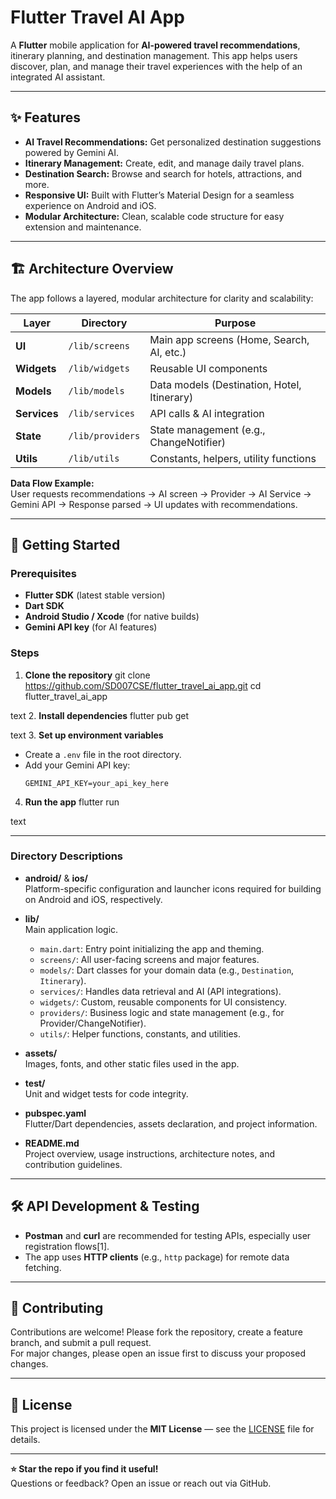 # Flutter Travel AI App

A **Flutter** mobile application for **AI-powered travel recommendations**, itinerary planning, and destination management. This app helps users discover, plan, and manage their travel experiences with the help of an integrated AI assistant.

---

## ✨ Features

- **AI Travel Recommendations:** Get personalized destination suggestions powered by Gemini AI.
- **Itinerary Management:** Create, edit, and manage daily travel plans.
- **Destination Search:** Browse and search for hotels, attractions, and more.
- **Responsive UI:** Built with Flutter’s Material Design for a seamless experience on Android and iOS.
- **Modular Architecture:** Clean, scalable code structure for easy extension and maintenance.

---

## 🏗️ Architecture Overview

The app follows a layered, modular architecture for clarity and scalability:

| Layer         | Directory      | Purpose                                     |
|---------------|---------------|---------------------------------------------|
| **UI**        | `/lib/screens` | Main app screens (Home, Search, AI, etc.)   |
| **Widgets**   | `/lib/widgets` | Reusable UI components                      |
| **Models**    | `/lib/models`  | Data models (Destination, Hotel, Itinerary) |
| **Services**  | `/lib/services`| API calls & AI integration                  |
| **State**     | `/lib/providers`| State management (e.g., ChangeNotifier)      |
| **Utils**     | `/lib/utils`   | Constants, helpers, utility functions       |

**Data Flow Example:**  
User requests recommendations → AI screen → Provider → AI Service → Gemini API → Response parsed → UI updates with recommendations.

---

## 🚀 Getting Started

### Prerequisites

- **Flutter SDK** (latest stable version)
- **Dart SDK**
- **Android Studio / Xcode** (for native builds)
- **Gemini API key** (for AI features)

### Steps

1. **Clone the repository**
git clone https://github.com/SD007CSE/flutter_travel_ai_app.git
cd flutter_travel_ai_app

text
2. **Install dependencies**
flutter pub get

text
3. **Set up environment variables**
- Create a `.env` file in the root directory.
- Add your Gemini API key:
  ```
  GEMINI_API_KEY=your_api_key_here
  ```
4. **Run the app**
flutter run

text

---

### Directory Descriptions

- **android/** & **ios/**  
  Platform-specific configuration and launcher icons required for building on Android and iOS, respectively.

- **lib/**  
  Main application logic.
  - `main.dart`: Entry point initializing the app and theming.
  - `screens/`: All user-facing screens and major features.
  - `models/`: Dart classes for your domain data (e.g., `Destination`, `Itinerary`).
  - `services/`: Handles data retrieval and AI (API integrations).
  - `widgets/`: Custom, reusable components for UI consistency.
  - `providers/`: Business logic and state management (e.g., for Provider/ChangeNotifier).
  - `utils/`: Helper functions, constants, and utilities.

- **assets/**  
  Images, fonts, and other static files used in the app.

- **test/**  
  Unit and widget tests for code integrity.

- **pubspec.yaml**  
  Flutter/Dart dependencies, assets declaration, and project information.

- **README.md**  
  Project overview, usage instructions, architecture notes, and contribution guidelines.

---

## 🛠️ API Development & Testing

- **Postman** and **curl** are recommended for testing APIs, especially user registration flows[1].
- The app uses **HTTP clients** (e.g., `http` package) for remote data fetching.

---

## 🤝 Contributing

Contributions are welcome! Please fork the repository, create a feature branch, and submit a pull request.  
For major changes, please open an issue first to discuss your proposed changes.

---

## 📜 License

This project is licensed under the **MIT License** — see the [LICENSE](LICENSE) file for details.

---

**⭐ Star the repo if you find it useful!**  
Questions or feedback? Open an issue or reach out via GitHub.
